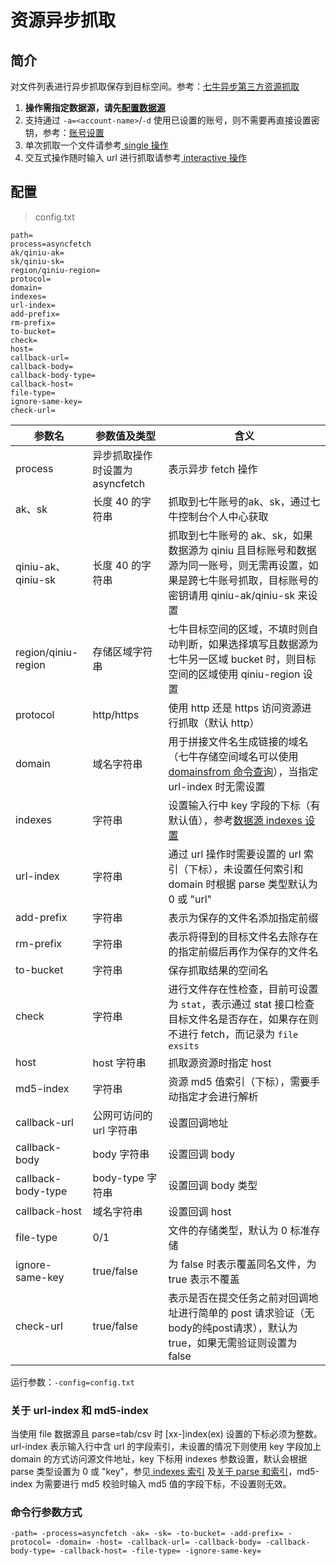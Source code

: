 # 资源异步抓取

## 简介
对文件列表进行异步抓取保存到目标空间。参考：[七牛异步第三方资源抓取](https://developer.qiniu.com/kodo/api/4097/asynch-fetch)  
1. **操作需指定数据源，请先[配置数据源](datasource.md)**  
2. 支持通过 `-a=<account-name>`/`-d` 使用已设置的账号，则不需要再直接设置密钥，参考：[账号设置](../README.md#账号设置)  
3. 单次抓取一个文件请参考[ single 操作](single.md)  
4. 交互式操作随时输入 url 进行抓取请参考[ interactive 操作](interactive.md)  

## 配置
> config.txt
```
path=
process=asyncfetch
ak/qiniu-ak=
sk/qiniu-sk=
region/qiniu-region=
protocol=
domain=
indexes=
url-index=
add-prefix=
rm-prefix=
to-bucket=
check=
host=
callback-url=
callback-body=
callback-body-type=
callback-host=
file-type=
ignore-same-key=
check-url=
```  
|参数名|参数值及类型 | 含义|  
|-----|-------|-----|  
|process| 异步抓取操作时设置为 asyncfetch | 表示异步 fetch 操作|  
|ak、sk|长度 40 的字符串|抓取到七牛账号的ak、sk，通过七牛控制台个人中心获取|  
|qiniu-ak、qiniu-sk|长度 40 的字符串|抓取到七牛账号的 ak、sk，如果数据源为 qiniu 且目标账号和数据源为同一账号，则无需再设置，如果是跨七牛账号抓取，目标账号的密钥请用 qiniu-ak/qiniu-sk 来设置|  
|region/qiniu-region|存储区域字符串|七牛目标空间的区域，不填时则自动判断，如果选择填写且数据源为七牛另一区域 bucket 时，则目标空间的区域使用 qiniu-region 设置|  
|protocol| http/https| 使用 http 还是 https 访问资源进行抓取（默认 http）|  
|domain| 域名字符串| 用于拼接文件名生成链接的域名（七牛存储空间域名可以使用[ domainsfrom 命令查询](domainsofbucket.md)），当指定 url-index 时无需设置|  
|indexes|字符串| 设置输入行中 key 字段的下标（有默认值），参考[数据源 indexes 设置](datasource.md#1-公共参数)|  
|url-index| 字符串| 通过 url 操作时需要设置的 url 索引（下标），未设置任何索引和 domain 时根据 parse 类型默认为 0 或 "url"|  
|add-prefix| 字符串| 表示为保存的文件名添加指定前缀|  
|rm-prefix| 字符串| 表示将得到的目标文件名去除存在的指定前缀后再作为保存的文件名|   
|to-bucket|字符串| 保存抓取结果的空间名|  
|check|字符串| 进行文件存在性检查，目前可设置为 `stat`，表示通过 stat 接口检查目标文件名是否存在，如果存在则不进行 fetch，而记录为 `file exsits`|  
|host| host 字符串|抓取源资源时指定 host|  
|md5-index| 字符串| 资源 md5 值索引（下标），需要手动指定才会进行解析|  
|callback-url| 公网可访问的 url 字符串| 设置回调地址|  
|callback-body| body 字符串| 设置回调 body|  
|callback-body-type| body-type 字符串| 设置回调 body 类型|  
|callback-host| 域名字符串| 设置回调 host |  
|file-type| 0/1| 文件的存储类型，默认为 0 标准存储|  
|ignore-same-key| true/false|为 false 时表示覆盖同名文件，为 true 表示不覆盖|  
|check-url| true/false|表示是否在提交任务之前对回调地址进行简单的 post 请求验证（无body的纯post请求），默认为 true，如果无需验证则设置为 false|  

运行参数：`-config=config.txt`

### 关于 url-index 和 md5-index
当使用 file 数据源且 parse=tab/csv 时 [xx-]index(ex) 设置的下标必须为整数。url-index 表示输入行中含 url 的字段索引，未设置的情况下则使用
key 字段加上 domain 的方式访问源文件地址，key 下标用 indexes 参数设置，默认会根据 parse 类型设置为 0 或 "key"，参见[ indexes 索引](datasource.md#关于-indexes-索引)
及[关于 parse 和索引](datasource.md#关于-parse)，md5-index 为需要进行 md5 校验时输入 md5 值的字段下标，不设置则无效。  

### 命令行参数方式
```
-path= -process=asyncfetch -ak= -sk= -to-bucket= -add-prefix= -protocol= -domain= -host= -callback-url= -callback-body= -callback-body-type= -callback-host= -file-type= -ignore-same-key=
```

